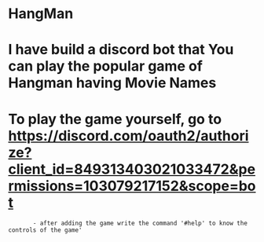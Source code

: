 # HangMan
# I have build a discord bot that  You can play the popular game of Hangman having Movie Names

# To play the game yourself, go to https://discord.com/oauth2/authorize?client_id=849313403021033472&permissions=103079217152&scope=bot
           - after adding the game write the command '#help' to know the controls of the game'
